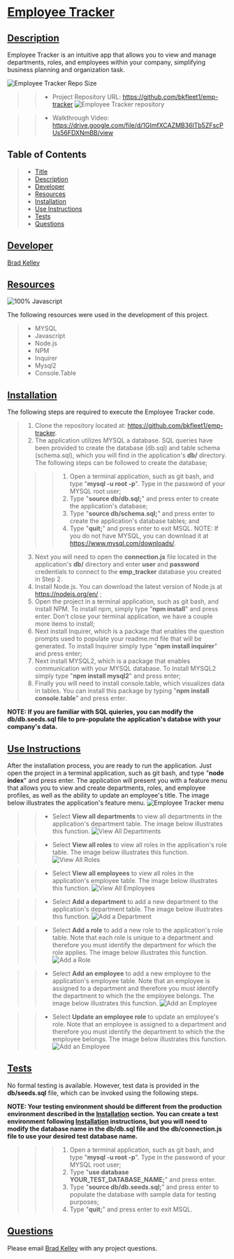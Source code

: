 # [Employee Tracker](#title)

## [Description](#description)
Employee Tracker is an intuitive app that allows you to view and manage departments, roles, and employees within your company, simplifying business planning and organization task.

![Employee Tracker Repo Size](https://img.shields.io/github/repo-size/bkfleet1/emp-tracker?style=plastic)
>> - Project Repository URL: https://github.com/bkfleet1/emp-tracker
![Employee Tracker repository](./assets/images/repository.png)

>> - Walkthrough Video: https://drive.google.com/file/d/1GImfXCAZMB36lTb5ZFscPUs56FDXNmBB/view

## Table of Contents
> * [Title](#title)
> * [Description](#description)
> * [Developer](#developer)
> * [Resources](#resources)
> * [Installation](#installation) 
> * [Use Instructions](#usage)
> * [Tests](#tests)
> * [Questions](#questions)

## [Developer](#developer)
[Brad Kelley](mailto:bradkelleytech@gmail.com)

## [Resources](#resources)
![100% Javascript](https://img.shields.io/badge/javascript-100%25-green)

The following resources were used in the development of this project.
> * MYSQL
> * Javascript
> * Node.js
> * NPM
> * Inquirer
> * Mysql2
> * Console.Table

## [Installation](#installation)
The following steps are required to execute the Employee Tracker code.

> 1. Clone the repository located at: https://github.com/bkfleet1/emp-tracker.
> 2. The application utilizes MYSQL a database. SQL queries have been provided to create the database (db.sql) and table schema (schema.sql), which you will find in the application's **db/** directory. The following steps can be followed to create the database;
>>> 1. Open a terminal application, such as git bash, and type "**mysql -u root -p**". Type in the password of your MYSQL root user;
>>> 2. Type "**source db/db.sql;**" and press enter to create the application's database;
>>> 3. Type "**source db/schema.sql;**" and press enter to create the application's database tables; and
>>> 3. Type "**quit;**" and press enter to exit MSQL.
>>> NOTE: If you do not have MYSQL, you can download it at https://www.mysql.com/downloads/.
> 3. Next you will need to open the **connection.js** file located in the application's **db/** directory and enter **user** and **password** credentials to connect to the **emp_tracker** database you created in Step 2.
> 4. Install Node.js. You can download the latest version of Node.js at https://nodejs.org/en/ ;
> 5. Open the project in a terminal application, such as git bash, and install NPM. To install npm, simply type "**npm install**" and press enter. Don't close your terminal application, we have a couple more items to install;
> 6. Next install Inquirer, which is a package that enables the question prompts used to populate your readme.md file that will be generated. To install Inquirer simply type "**npm install inquirer**" and press enter;
> 7. Next install MYSQL2, which is a package that enables communication with your MYSQL database. To install MYSQL2 simply type "**npm install mysql2**" and press enter;
> 8. Finally you will need to install console.table, which visualizes data in tables. You can install this package by typing "**npm install console.table**" and press enter.

**NOTE: If you are familiar with SQL quieries, you can modify the db/db.seeds.sql file to pre-populate the application's databse with your company's data.**

## [Use Instructions](#usage)
After the installation process, you are ready to run the application. Just open the project in a terminal application, such as git bash, and type "**node index**" and press enter. The application will present you with a feature menu that allows you to view and create departments, roles, and employee profiles, as well as the ability to update an employee's title. The image below illustrates the application's feature menu.
![Employee Tracker menu](./assets/images/et1.png)

>> - Select **View all departments** to view all departments in the application's department table. The image below illustrates this function.
![View All Departments](./assets/images/et2.png)

>> - Select **View all roles** to view all roles in the application's role table. The image below illustrates this function.
![View All Roles](./assets/images/et3.png)

>> - Select **View all employees** to view all roles in the application's employee table. The image below illustrates this function.
![View All Employees](./assets/images/et4.png)

>> - Select **Add a department** to add a new department to the application's department table. The image below illustrates this function.
![Add a Department](./assets/images/et5.png)

>> - Select **Add a role** to add a new role to the application's role table. Note that each role is unique to a department and therefore you must identify the department for which the role applies. The image below illustrates this function.
![Add a Role](./assets/images/et6.png)

>> - Select **Add an employee** to add a new employee to the application's employee table. Note that an employee is assigned to a department and therefore you must identify the department to which the the employee belongs. The image below illustrates this function.
![Add an Employee](./assets/images/et7.png)

>> - Select **Update an employee role** to update an employee's role. Note that an employee is assigned to a department and therefore you must identify the department to which the the employee belongs. The image below illustrates this function.
![Add an Employee](./assets/images/et8.png)

## [Tests](#tests)
No formal testing is available. However, test data is provided in the **db/seeds.sql** file, which can be invoked using the following steps. 

**NOTE: Your testing environment should be different from the production environment described in the [Installation](#installation) section. You can create a test environment following [Installation](#installation) instructions, but you will need to modify the database name in the **db/db.sql** file and the **db/connection.js** file to use your desired test database name.**

>>> 1. Open a terminal application, such as git bash, and type "**mysql -u root -p**". Type in the password of your MYSQL root user;
>>> 2. Type "**use database YOUR_TEST_DATABASE_NAME;**" and press enter. 
>>> 3. Type "**source db/db.seeds.sql;**" and press enter to populate the database with sample data for testing purposes;
>>> 4. Type "**quit;**" and press enter to exit MSQL.

## [Questions](#questions)
Please email [Brad Kelley](mailto:bradkelleytech@gmail.com) with any project questions.

